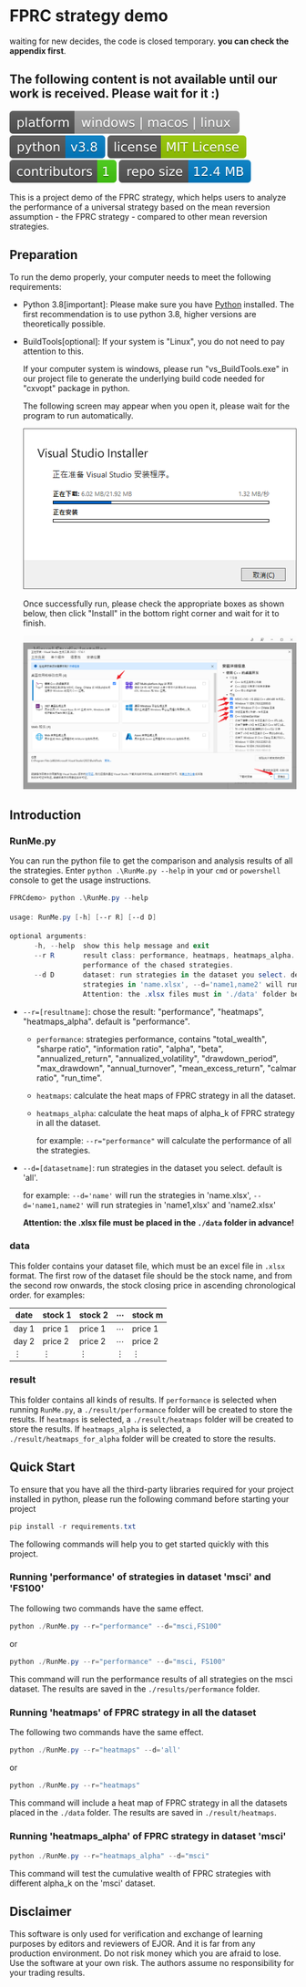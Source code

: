 # FPRC strategy demo

waiting for new decides, the code is closed temporary. **you can check the appendix first**.

## The following content is not available until our work is received. Please wait for it :)

![platform](./docimg/platform.svg) ![dependencies](./docimg/dependencies.svg) ![License](./docimg/license.svg)  ![Contributors](./docimg/contributors.svg)  ![Reposize](./docimg/reposize.svg)

This is a project demo of the FPRC strategy, which helps users to analyze the performance of a universal strategy based on the mean reversion assumption - the FPRC strategy - compared to other mean reversion strategies.

## Preparation

To run the demo properly, your computer needs to meet the following requirements:
- Python 3.8[important]: Please make sure you have [Python](https://www.python.org/downloads/) installed. The first recommendation is to use python 3.8, higher versions are theoretically possible.

- BuildTools[optional]: If your system is "Linux", you do not need to pay attention to this.

	If your computer system is windows, please run "vs_BuildTools.exe" in our project file to generate the underlying build code needed for "cxvopt" package in python. 

	The following screen may appear when you open it, please wait for the program to run automatically.

	![VS installer](./docimg/VS_installer.png)

	Once successfully run, please check the appropriate boxes as shown below, then click "Install" in the bottom right corner and wait for it to finish.

	![vs Build](./docimg/vs_Build.png)

	

## Introduction

### RunMe.py

You can run the python file to get the comparison and analysis results of all the strategies. Enter `python .\RunMe.py --help` in your `cmd` or `powershell` console to get the usage instructions.
```powershell
FPRCdemo> python .\RunMe.py --help
	
usage: RunMe.py [-h] [--r R] [--d D]
	
optional arguments:
	  -h, --help  show this help message and exit
	  --r R       result class: performance, heatmaps, heatmaps_alpha. for example: --r='performance' will calculate the
	              performance of the chased strategies.
	  --d D       dataset: run strategies in the dataset you select. default is 'all'.for example: --d='name' will run the
	              strategies in 'name.xlsx', --d='name1,name2' will run strategies in 'name1,xlsx' and 'name2.xlsx'.
	              Attention: the .xlsx files must in './data' folder before you run it!!
```

- `--r=[resultname]`: chose the result: "performance", "heatmaps", "heatmaps_alpha".  default is "performance".
	
	- `performance`: strategies performance, contains "total_wealth", "sharpe ratio", "information ratio", "alpha", "beta", "annualized_return", "annualized_volatility", "drawdown_period", "max_drawdown", "annual_turnover", "mean_excess_return", "calmar ratio", "run_time".
	
	- `heatmaps`: calculate the heat maps of FPRC strategy in all the dataset.
	
	- `heatmaps_alpha`: calculate the heat maps of alpha_k of FPRC strategy in all the dataset.
	
		for example: `--r="performance"` will calculate the performance of all the strategies. 
	
- `--d=[datasetname]`: run strategies in the dataset you select. default is 'all'.
	
	for example: `--d='name'` will run the strategies in 'name.xlsx', `--d='name1,name2'` will run strategies in 'name1,xlsx' and 'name2.xlsx'
	
	**Attention: the .xlsx file must be placed in the `./data` folder in advance!**

### data

This folder contains your dataset file, which must be an excel file in `.xlsx` format. The first row of the dataset file should be the stock name, and from the second row onwards, the stock closing price in ascending chronological order. for examples:

| date  | stock 1  | stock 2  | $\cdots$ | stock m  |
| -------- | -------- | -------- | -------- | -------- |
| day 1    | price 1  | price 1  | $\cdots$ | price 1  |
| day 2    | price 2  | price 2  | $\cdots$ | price 2  |
| $\vdots$ | $\vdots$ | $\vdots$ | $\vdots$ | $\vdots$ |

### result

This folder contains all kinds of results. If `performance` is selected when running `RunMe.py`, a `./result/performance` folder will be created to store the results. If `heatmaps` is selected, a `./result/heatmaps` folder will be created to store the results. If `heatmaps_alpha` is selected, a `./result/heatmaps_for_alpha` folder will be created to store the results.

## Quick Start

To ensure that you have all the third-party libraries required for your project installed in python, please run the following command before starting your project
```powershell
pip install -r requirements.txt
```

The following commands will help you to get started quickly with this project.

### Running 'performance' of strategies in dataset 'msci' and 'FS100' 

The following two commands have the same effect.
```powershell
python ./RunMe.py --r="performance" --d="msci,FS100"
```

or
```powershell
python ./RunMe.py --r="performance" --d="msci, FS100"
```

This command will run the performance results of all strategies on the msci dataset. The results are saved in the `./results/performance` folder.

### Running 'heatmaps' of FPRC strategy in all the dataset

The following two commands have the same effect.
```powershell
python ./RunMe.py --r="heatmaps" --d='all'
```

or
```powershell
python ./RunMe.py --r="heatmaps"
```

This command will include a heat map of FPRC strategy in all the datasets placed in the `./data` folder. The results are saved in `./result/heatmaps`.

### Running 'heatmaps_alpha' of FPRC strategy in dataset 'msci'

```powershell
python ./RunMe.py --r="heatmaps_alpha" --d="msci"
```

This command will test the cumulative wealth of FPRC strategies with different alpha_k on the 'msci' dataset. 

## Disclaimer

This software is only used for verification and exchange of learning purposes by editors and reviewers of EJOR. And it is far from any production environment. Do not risk money which you are afraid to lose. Use the software at your own risk. The authors assume no responsibility for your trading results.
